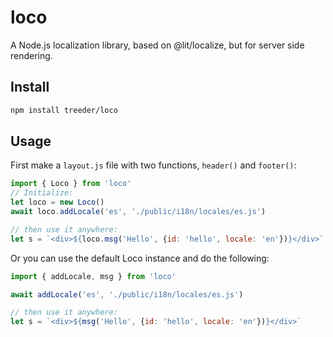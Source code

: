 # loco

A Node.js localization library, based on @lit/localize, but for server side rendering. 

## Install

```sh
npm install treeder/loco
```

## Usage

First make a `layout.js` file with two functions, `header()` and `footer()`:

```js
import { Loco } from 'loco'
// Initialize:
let loco = new Loco()
await loco.addLocale('es', './public/i18n/locales/es.js')

// then use it anywhere:
let s = `<div>${loco.msg('Hello', {id: 'hello', locale: 'en'})}</div>`
```

Or you can use the default Loco instance and do the following:

```js
import { addLocale, msg } from 'loco'

await addLocale('es', './public/i18n/locales/es.js')

// then use it anywhere:
let s = `<div>${msg('Hello', {id: 'hello', locale: 'en'})}</div>`
```
